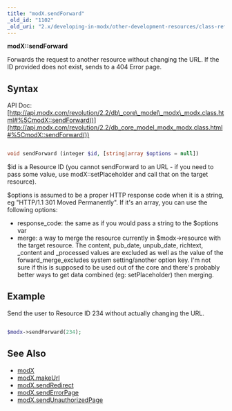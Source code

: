 ```yaml
---
title: "modX.sendForward"
_old_id: "1102"
_old_uri: "2.x/developing-in-modx/other-development-resources/class-reference/modx/modx.sendforward"
---
```


 **modX::sendForward**

 Forwards the request to another resource without changing the URL. If the ID provided does not exist, sends to a 404 Error page.

## Syntax

 API Doc: [http://api.modx.com/revolution/2.2/db\_core\_model\_modx\_modx.class.html#%5CmodX::sendForward()](http://api.modx.com/revolution/2.2/db_core_model_modx_modx.class.html#%5CmodX::sendForward())

 ``` php 

void sendForward (integer $id, [string|array $options = null])

```

 $id is a Resource ID (you cannot sendForward to an URL - if you need to pass some value, use modX::setPlaceholder and call that on the target resource).

 $options is assumed to be a proper HTTP response code when it is a string, eg "HTTP/1.1 301 Moved Permanently". If it's an array, you can use the following options:

- response\_code: the same as if you would pass a string to the $options var
- merge: a way to merge the resource currently in $modx->resource with the target resource. The content, pub\_date, unpub\_date, richtext, \_content and \_processed values are excluded as well as the value of the forward\_merge\_excludes system setting/another option key. I'm not sure if this is supposed to be used out of the core and there's probably better ways to get data combined (eg: setPlaceholder) then merging.

## Example

 Send the user to Resource ID 234 without actually changing the URL.

 ``` php 

$modx->sendForward(234);

```

## See Also

- [modX](developing-in-modx/other-development-resources/class-reference/modx "modX")
- [modX.makeUrl](developing-in-modx/other-development-resources/class-reference/modx/modx.makeurl "modX.makeUrl")
- [modX.sendRedirect](developing-in-modx/other-development-resources/class-reference/modx/modx.sendredirect "modX.sendRedirect")
- [modX.sendErrorPage](developing-in-modx/other-development-resources/class-reference/modx/modx.senderrorpage "modX.sendErrorPage")
- [modX.sendUnauthorizedPage](developing-in-modx/other-development-resources/class-reference/modx/modx.sendunauthorizedpage)